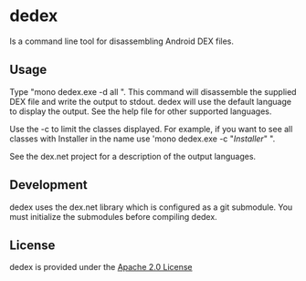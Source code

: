 dedex
=====

Is a command line tool for disassembling Android DEX files.

Usage
-----

Type "mono dedex.exe -d all <path to a DEX or APK file>". This command will disassemble the supplied DEX file and write the output to stdout. dedex will use the default language to display the output. See the help file for other supported languages.

Use the -c to limit the classes displayed. For example, if you want to see all classes with Installer in the name use 'mono dedex.exe -c "*Installer*" <DEX>".

See the dex.net project for a description of the output languages.

Development
-----------

dedex uses the dex.net library which is configured as a git submodule. You must initialize the submodules before compiling dedex.

License
-------

dedex is provided under the [Apache 2.0 License](http://www.apache.org/licenses/LICENSE-2.0)

